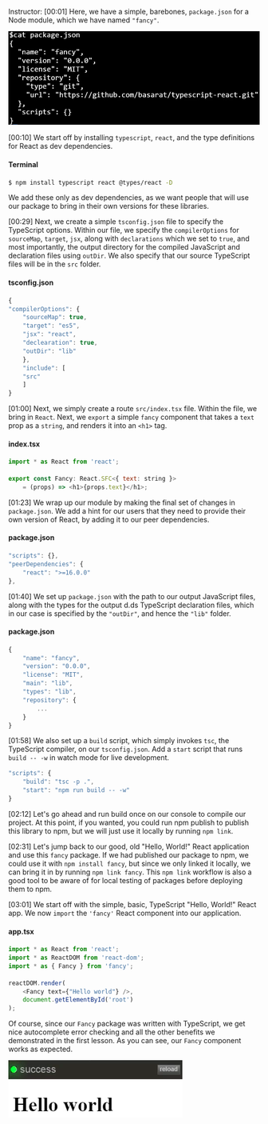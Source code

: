 Instructor: [00:01] Here, we have a simple, barebones, `package.json` for a Node module, which we have named `"fancy"`.

![package_json](../images/publish-a-react-component-with-typescript-package_json.png)

[00:10] We start off by installing `typescript`, `react`, and the type definitions for React as dev dependencies. 

#### Terminal
```bash
$ npm install typescript react @types/react -D
```

We add these only as dev dependencies, as we want people that will use our package to bring in their own versions for these libraries.

[00:29] Next, we create a simple `tsconfig.json` file to specify the TypeScript options. Within our file, we specify the `compilerOptions` for `sourceMap`, `target`, `jsx`, along with `declarations` which we set to `true`, and most importantly, the output directory for the compiled JavaScript and declaration files using `outDir`. We also specify that our source TypeScript files will be in the `src` folder.

#### tsconfig.json
```javascript
{
"compilerOptions": {
    "sourceMap": true, 
    "target": "es5",
    "jsx": "react",
    "declearation": true,
    "outDir": "lib"
    },
    "include": [
    "src"
    ]
}
```

[01:00] Next, we simply create a route `src/index.tsx` file. Within the file, we bring in `React`. Next, we `export` a simple `fancy` component that takes a `text` prop as a `string`, and renders it into an `<h1>` tag.

#### index.tsx
```javascript
import * as React from 'react';

export const Fancy: React.SFC<{ text: string }> 
    = (props) => <h1>{props.text}</h1>;
```

[01:23] We wrap up our module by making the final set of changes in `package.json`. We add a hint for our users that they need to provide their own version of React, by adding it to our peer dependencies.

#### package.json
```javascript
"scripts": {},
"peerDependencies": {
    "react": ">=16.0.0"
},
```

[01:40] We set up `package.json` with the path to our output JavaScript files, along with the types for the output d.ds TypeScript declaration files, which in our case is specified by the `"outDir"`, and hence the `"lib"` folder.

#### package.json
```javascript
{
    "name": "fancy",
    "version": "0.0.0",
    "license": "MIT",
    "main": "lib",
    "types": "lib",
    "repository": {
        ...
    }
}
```

[01:58] We also set up a `build` script, which simply invokes `tsc`, the TypeScript compiler, on our `tsconfig.json`. Add a `start` script that runs `build -- -w` in watch mode for live development.

```javascript
"scripts": {
    "build": "tsc -p .", 
    "start": "npm run build -- -w"
}
```

[02:12] Let's go ahead and run build once on our console to compile our project. At this point, if you wanted, you could run npm publish to publish this library to npm, but we will just use it locally by running `npm link`.

[02:31] Let's jump back to our good, old "Hello, World!" React application and use this `fancy` package. If we had published our package to npm, we could use it with `npm install fancy`, but since we only linked it locally, we can bring it in by running `npm link fancy`. This `npm link` workflow is also a good tool to be aware of for local testing of packages before deploying them to npm.

[03:01] We start off with the simple, basic, TypeScript "Hello, World!" React app. We now `import` the `'fancy'` React component into our application. 

#### app.tsx
```javascript
import * as React from 'react';
import * as ReactDOM from 'react-dom';
import * as { Fancy } from 'fancy';

reactDOM.render(
    <Fancy text={"Hello world"} />,
    document.getElementById('root')
);
```

Of course, since our `Fancy` package was written with TypeScript, we get nice autocomplete error checking and all the other benefits we demonstrated in the first lesson. As you can see, our `Fancy` component works as expected.

![Fancy works](../images/publish-a-react-component-with-typescript-fancy-works.png)